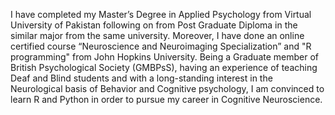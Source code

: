I have completed my Master’s Degree in Applied Psychology from Virtual
University of Pakistan following on from Post Graduate Diploma in the similar major from the same
university. Moreover, I have done an online certified course “Neuroscience and Neuroimaging
Specialization” and "R programming" from John Hopkins University. Being a Graduate member of British Psychological
Society (GMBPsS), having an experience of teaching Deaf and Blind students and with a long-standing interest
in the Neurological basis of Behavior and Cognitive psychology, I am convinced to learn R and Python in order to pursue my career in Cognitive Neuroscience.
